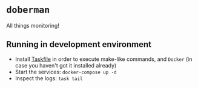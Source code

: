 # `doberman`

All things monitoring! 

## Running in development environment

- Install [Taskfile](taskfile.dev) in order to execute make-like commands, and `Docker` (in case you haven't got it installed already)
- Start the services: `docker-compose up -d`
- Inspect the logs: `task tail`
